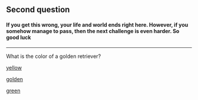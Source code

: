 
## Second question

#### If you get this wrong, your life and world ends right here. However, if you somehow manage to pass, then the next challenge is even harder. So good luck
---

What is the color of a golden retriever?

[yellow](death.md)

[golden](../corrects/correct2.md)

[green](death.md)
